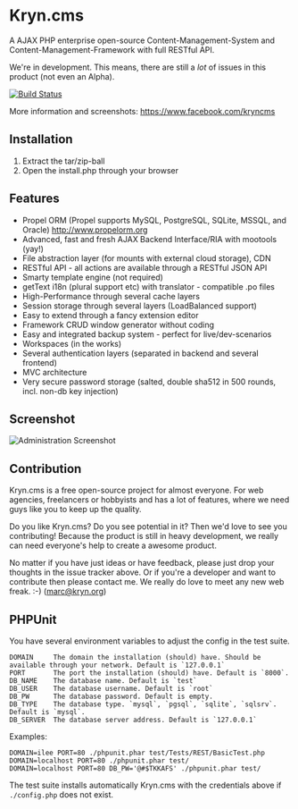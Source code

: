 Kryn.cms
========

A AJAX PHP enterprise open-source Content-Management-System and Content-Management-Framework with full RESTful API.

We're in development. This means, there are still a _lot_ of issues in this product (not even an Alpha).

[![Build Status](https://travis-ci.org/KrynLabs/Kryn.cms.png?branch=propel1.6)](https://travis-ci.org/KrynLabs/Kryn.cms)


More information and screenshots:
https://www.facebook.com/kryncms


Installation
------------

1. Extract the tar/zip-ball
2. Open the install.php through your browser


Features
--------

 - Propel ORM (Propel supports MySQL, PostgreSQL, SQLite, MSSQL, and Oracle) http://www.propelorm.org
 - Advanced, fast and fresh AJAX Backend Interface/RIA with mootools (yay!)
 - File abstraction layer (for mounts with external cloud storage), CDN
 - RESTful API - all actions are available through a RESTful JSON API
 - Smarty template engine (not required)
 - getText i18n (plural support etc) with translator - compatible .po files
 - High-Performance through several cache layers
 - Session storage through several layers (LoadBalanced support)
 - Easy to extend through a fancy extension editor
 - Framework CRUD window generator without coding
 - Easy and integrated backup system - perfect for live/dev-scenarios
 - Workspaces (in the works)
 - Several authentication layers (separated in backend and several frontend)
 - MVC architecture
 - Very secure password storage (salted, double sha512 in 500 rounds, incl. non-db key injection)

Screenshot
----------

![Administration Screenshot](https://raw.github.com/KrynLabs/Kryn.cms/propel1.6/docu/images/admin-browser-screenshot.png)


Contribution
------------

Kryn.cms is a free open-source project for almost everyone. For web agencies, freelancers or hobbyists and has
a lot of features, where we need guys like you to keep up the quality.

Do you like Kryn.cms? Do you see potential in it? Then we'd love to see you contributing!
Because the product is still in heavy development, we really can need everyone's help to create a awesome product.

No matter if you have just ideas or have feedback, please just drop your thoughts in the issue tracker above.
Or if you're a developer and want to contribute then please contact me. We really do love to meet any new
web freak. :-) (marc@kryn.org)


PHPUnit
--------


 You have several environment variables to adjust the config in the test suite.

    DOMAIN     The domain the installation (should) have. Should be available through your network. Default is `127.0.0.1`
    PORT       The port the installation (should) have. Default is `8000`.
    DB_NAME    The database name. Default is `test`
    DB_USER    The database username. Default is `root`
    DB_PW      The database password. Default is empty.
    DB_TYPE    The database type. `mysql`, `pgsql`, `sqlite`, `sqlsrv`. Default is `mysql`.
    DB_SERVER  The database server address. Default is `127.0.0.1`

Examples:

    DOMAIN=ilee PORT=80 ./phpunit.phar test/Tests/REST/BasicTest.php
    DOMAIN=localhost PORT=80 ./phpunit.phar test/
    DOMAIN=localhost PORT=80 DB_PW='@#$TKKAFS' ./phpunit.phar test/

The test suite installs automatically Kryn.cms with the credentials above if `./config.php` does not exist.
